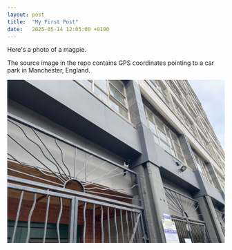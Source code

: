 ```yaml
---
layout: post
title:  "My First Post"
date:   2025-05-14 12:05:00 +0100
---
```


Here's a photo of a magpie.

The source image in the repo contains GPS coordinates pointing to a car park in Manchester, England.

![a photo of a magpie](/images/IMG_5118.jpeg)
